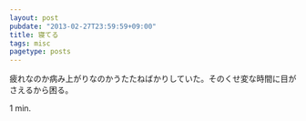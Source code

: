 ```yaml
---
layout: post
pubdate: "2013-02-27T23:59:59+09:00"
title: 寝てる
tags: misc
pagetype: posts
---
```

疲れなのか病み上がりなのかうたたねばかりしていた。そのくせ変な時間に目がさえるから困る。

1 min.
